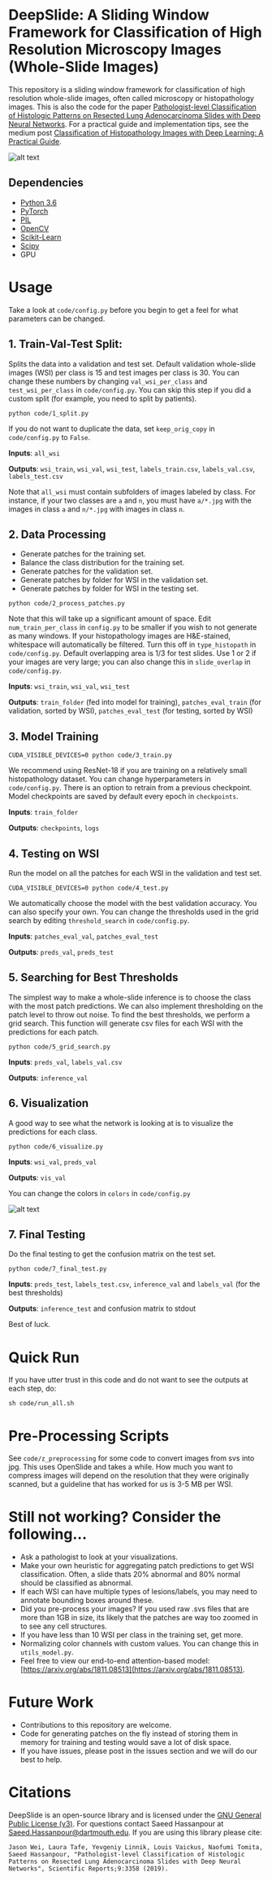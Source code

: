 # DeepSlide: A Sliding Window Framework for Classification of High Resolution Microscopy Images (Whole-Slide Images)

This repository is a sliding window framework for classification of high resolution whole-slide images, often called microscopy or histopathology images. This is also the code for the paper [Pathologist-level Classification of Histologic Patterns on Resected Lung Adenocarcinoma Slides with Deep Neural Networks](https://www.nature.com/articles/s41598-019-40041-7). For a practical guide and implementation tips, see the medium post [Classification of Histopathology Images with Deep Learning: A Practical Guide](https://medium.com/health-data-science/classification-of-histopathology-images-with-deep-learning-a-practical-guide-2e3ffd6d59c5). 


![alt text](figures/figure-2-color.jpeg)

## Dependencies
- [Python 3.6](https://www.anaconda.com/download/#macos)
- [PyTorch](https://pytorch.org/)
- [PIL](https://pillow.readthedocs.io/en/5.3.x/)
- [OpenCV](https://opencv.org/)
- [Scikit-Learn](https://scikit-learn.org/stable/install.html)
- [Scipy](https://www.scipy.org/)
- GPU

# Usage

Take a look at `code/config.py` before you begin to get a feel for what parameters can be changed.

## 1. Train-Val-Test Split:

Splits the data into a validation and test set. Default validation whole-slide images (WSI) per class is 15 and test images per class is 30. You can change these numbers by changing `val_wsi_per_class` and `test_wsi_per_class` in `code/config.py`. You can skip this step if you did a custom split (for example, you need to split by patients).

```
python code/1_split.py
```

If you do not want to duplicate the data, set `keep_orig_copy` in `code/config.py` to `False`.

**Inputs**: `all_wsi` 

**Outputs**: `wsi_train`, `wsi_val`, `wsi_test`, `labels_train.csv`, `labels_val.csv`, `labels_test.csv`

Note that `all_wsi` must contain subfolders of images labeled by class. For instance, if your two classes are `a` and `n`, you must have `a/*.jpg` with the images in class `a` and `n/*.jpg` with images in class `n`.

## 2. Data Processing

- Generate patches for the training set.
- Balance the class distribution for the training set.
- Generate patches for the validation set.
- Generate patches by folder for WSI in the validation set.
- Generate patches by folder for WSI in the testing set.

```
python code/2_process_patches.py
```

Note that this will take up a significant amount of space. Edit `num_train_per_class` in `config.py` to be smaller if you wish to not generate as many windows. If your histopathology images are H&E-stained, whitespace will automatically be filtered. Turn this off in `type_histopath` in `code/config.py`. Default overlapping area is 1/3 for test slides. Use 1 or 2 if your images are very large; you can also change this in `slide_overlap` in `code/config.py`.

**Inputs**: `wsi_train`, `wsi_val`, `wsi_test`

**Outputs**: `train_folder` (fed into model for training), `patches_eval_train` (for validation, sorted by WSI), `patches_eval_test` (for testing, sorted by WSI)



## 3. Model Training

```
CUDA_VISIBLE_DEVICES=0 python code/3_train.py
```

We recommend using ResNet-18 if you are training on a relatively small histopathology dataset. You can change hyperparameters in `code/config.py`. There is an option to retrain from a previous checkpoint. Model checkpoints are saved by default every epoch in `checkpoints`.

**Inputs**: `train_folder`

**Outputs**: `checkpoints`, `logs`



## 4. Testing on WSI

Run the model on all the patches for each WSI in the validation and test set.

```
CUDA_VISIBLE_DEVICES=0 python code/4_test.py
```

We automatically choose the model with the best validation accuracy. You can also specify your own. You can change the thresholds used in the grid search by editing `threshold_search` in `code/config.py`.

**Inputs**: `patches_eval_val`, `patches_eval_test`

**Outputs**: `preds_val`, `preds_test`



## 5. Searching for Best Thresholds

The simplest way to make a whole-slide inference is to choose the class with the most patch predictions. We can also implement thresholding on the patch level to throw out noise. To find the best thresholds, we perform a grid search. This function will generate csv files for each WSI with the predictions for each patch.

```
python code/5_grid_search.py
```

**Inputs**: `preds_val`, `labels_val.csv`

**Outputs**: `inference_val`



## 6. Visualization

A good way to see what the network is looking at is to visualize the predictions for each class.

```
python code/6_visualize.py
```

**Inputs**: `wsi_val`, `preds_val`

**Outputs**: `vis_val`

You can change the colors in `colors` in `code/config.py`

![alt text](figures/sample.jpeg)


## 7. Final Testing

Do the final testing to get the confusion matrix on the test set.

```
python code/7_final_test.py
```

**Inputs**: `preds_test`, `labels_test.csv`, `inference_val` and `labels_val` (for the best thresholds)

**Outputs**: `inference_test` and confusion matrix to stdout

Best of luck.

# Quick Run

If you have utter trust in this code and do not want to see the outputs at each step, do:
```
sh code/run_all.sh
```


# Pre-Processing Scripts

See `code/z_preprocessing` for some code to convert images from svs into jpg. This uses OpenSlide and takes a while. How much you want to compress images will depend on the resolution that they were originally scanned, but a guideline that has worked for us is 3-5 MB per WSI.


# Still not working? Consider the following...

- Ask a pathologist to look at your visualizations.
- Make your own heuristic for aggregating patch predictions to get WSI classification. Often, a slide thats 20% abnormal and 80% normal should be classified as abnormal.
- If each WSI can have multiple types of lesions/labels, you may need to annotate bounding boxes around these.
- Did you pre-process your images? If you used raw .svs files that are more than 1GB in size, its likely that the patches are way too zoomed in to see any cell structures.
- If you have less than 10 WSI per class in the training set, get more.
- Normalizing color channels with custom values. You can change this in `utils_model.py`.
- Feel free to view our end-to-end attention-based model: [https://arxiv.org/abs/1811.08513](https://arxiv.org/abs/1811.08513).

# Future Work

- Contributions to this repository are welcome. 
- Code for generating patches on the fly instead of storing them in memory for training and testing would save a lot of disk space.
- If you have issues, please post in the issues section and we will do our best to help.

# Citations

DeepSlide is an open-source library and is licensed under the [GNU General Public License (v3)](https://www.gnu.org/licenses/gpl-3.0.en.html). For questions contact Saeed Hassanpour at [Saeed.Hassanpour@dartmouth.edu](Saeed.Hassanpour@dartmouth.edu). If you are using this library please cite:

```Jason Wei, Laura Tafe, Yevgeniy Linnik, Louis Vaickus, Naofumi Tomita, Saeed Hassanpour, "Pathologist-level Classification of Histologic Patterns on Resected Lung Adenocarcinoma Slides with Deep Neural Networks", Scientific Reports;9:3358 (2019).```

